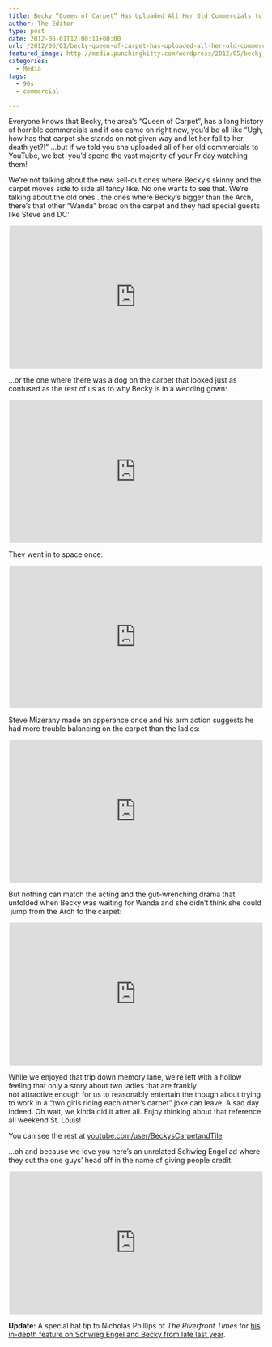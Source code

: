 ```yaml
---
title: Becky “Queen of Carpet” Has Uploaded All Her Old Commercials to YouTube
author: The Editor
type: post
date: 2012-06-01T12:00:11+00:00
url: /2012/06/01/becky-queen-of-carpet-has-uploaded-all-her-old-commercials-to-youtube/
featured_image: http://media.punchingkitty.com/wordpress/2012/05/becky_queen_of_carpet.jpg
categories:
  - Media
tags:
  - 90s
  - commercial

---
```

Everyone knows that Becky, the area&#8217;s &#8220;Queen of Carpet&#8221;, has a long history of horrible commercials and if one came on right now, you&#8217;d be all like &#8220;Ugh, how has that carpet she stands on not given way and let her fall to her death yet?!&#8221; &#8230;but if we told you she uploaded all of her old commercials to YouTube, we bet  you&#8217;d spend the vast majority of your Friday watching them!

We&#8217;re not talking about the new sell-out ones where Becky&#8217;s skinny and the carpet moves side to side all fancy like. No one wants to see that. We&#8217;re talking about the old ones&#8230;the ones where Becky&#8217;s bigger than the Arch, there&#8217;s that other &#8220;Wanda&#8221; broad on the carpet and they had special guests like Steve and DC:

<span class="embed-youtube" style="text-align:center; display: block;"><iframe class='youtube-player' type='text/html' width='500' height='282' src='http://www.youtube.com/embed/xaV-u7uSkvQ?version=3&#038;rel=1&#038;fs=1&#038;autohide=2&#038;showsearch=0&#038;showinfo=1&#038;iv_load_policy=1&#038;wmode=transparent' allowfullscreen='true' style='border:0;'></iframe></span>

&#8230;or the one where there was a dog on the carpet that looked just as confused as the rest of us as to why Becky is in a wedding gown:

<span class="embed-youtube" style="text-align:center; display: block;"><iframe class='youtube-player' type='text/html' width='500' height='282' src='http://www.youtube.com/embed/ikCjwzqJJfU?version=3&#038;rel=1&#038;fs=1&#038;autohide=2&#038;showsearch=0&#038;showinfo=1&#038;iv_load_policy=1&#038;wmode=transparent' allowfullscreen='true' style='border:0;'></iframe></span>

They went in to space once:

<span class="embed-youtube" style="text-align:center; display: block;"><iframe class='youtube-player' type='text/html' width='500' height='282' src='http://www.youtube.com/embed/bubtzjOUoAE?version=3&#038;rel=1&#038;fs=1&#038;autohide=2&#038;showsearch=0&#038;showinfo=1&#038;iv_load_policy=1&#038;wmode=transparent' allowfullscreen='true' style='border:0;'></iframe></span>

Steve Mizerany made an apperance once and his arm action suggests he had more trouble balancing on the carpet than the ladies:

<span class="embed-youtube" style="text-align:center; display: block;"><iframe class='youtube-player' type='text/html' width='500' height='282' src='http://www.youtube.com/embed/BAMqT2N4vhA?version=3&#038;rel=1&#038;fs=1&#038;autohide=2&#038;showsearch=0&#038;showinfo=1&#038;iv_load_policy=1&#038;wmode=transparent' allowfullscreen='true' style='border:0;'></iframe></span>

But nothing can match the acting and the gut-wrenching drama that unfolded when Becky was waiting for Wanda and she didn&#8217;t think she could  jump from the Arch to the carpet:

<span class="embed-youtube" style="text-align:center; display: block;"><iframe class='youtube-player' type='text/html' width='500' height='282' src='http://www.youtube.com/embed/f6hXfSUDSwI?version=3&#038;rel=1&#038;fs=1&#038;autohide=2&#038;showsearch=0&#038;showinfo=1&#038;iv_load_policy=1&#038;wmode=transparent' allowfullscreen='true' style='border:0;'></iframe></span>

While we enjoyed that trip down memory lane, we&#8217;re left with a hollow feeling that only a story about two ladies that are frankly not attractive enough for us to reasonably entertain the though about trying to work in a &#8220;two girls riding each other&#8217;s carpet&#8221; joke can leave. A sad day indeed. Oh wait, we kinda did it after all. Enjoy thinking about that reference all weekend St. Louis!

You can see the rest at <a href="http://www.youtube.com/user/BeckysCarpetandTile" target="_blank">youtube.com/user/BeckysCarpetandTile</a>

&#8230;oh and because we love you here&#8217;s an unrelated Schwieg Engel ad where they cut the one guys&#8217; head off in the name of giving people credit:

<span class="embed-youtube" style="text-align:center; display: block;"><iframe class='youtube-player' type='text/html' width='500' height='282' src='http://www.youtube.com/embed/W1dwJ769Nc4?version=3&#038;rel=1&#038;fs=1&#038;autohide=2&#038;showsearch=0&#038;showinfo=1&#038;iv_load_policy=1&#038;wmode=transparent' allowfullscreen='true' style='border:0;'></iframe></span>

**Update:** A special hat tip to Nicholas Phillips of _The Riverfront Times_ for <a href="http://www.riverfronttimes.com/2011-12-08/news/schweig-engel-commercials-funny-or-die-mike-stein/" target="_blank">his in-depth feature on Schwieg Engel and Becky from late last year</a>.
